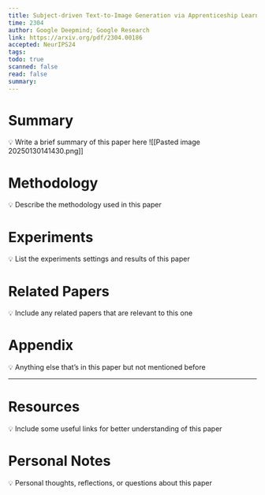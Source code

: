 ```yaml
---
title: Subject-driven Text-to-Image Generation via Apprenticeship Learning
time: 2304
author: Google Deepmind; Google Research
link: https://arxiv.org/pdf/2304.00186
accepted: NeurIPS24
tags: 
todo: true
scanned: false
read: false
summary:
---
```

# Summary
💡 Write a brief summary of this paper here
![[Pasted image 20250130141430.png]]
# Methodology
💡 Describe the methodology used in this paper

# Experiments
💡 List the experiments settings and results of this paper

# Related Papers
💡 Include any related papers that are relevant to this one

# Appendix
💡 Anything else that’s in this paper but not mentioned before

---
# Resources
💡 Include some useful links for better understanding of this paper

# Personal Notes
💡 Personal thoughts, reflections, or questions about this paper